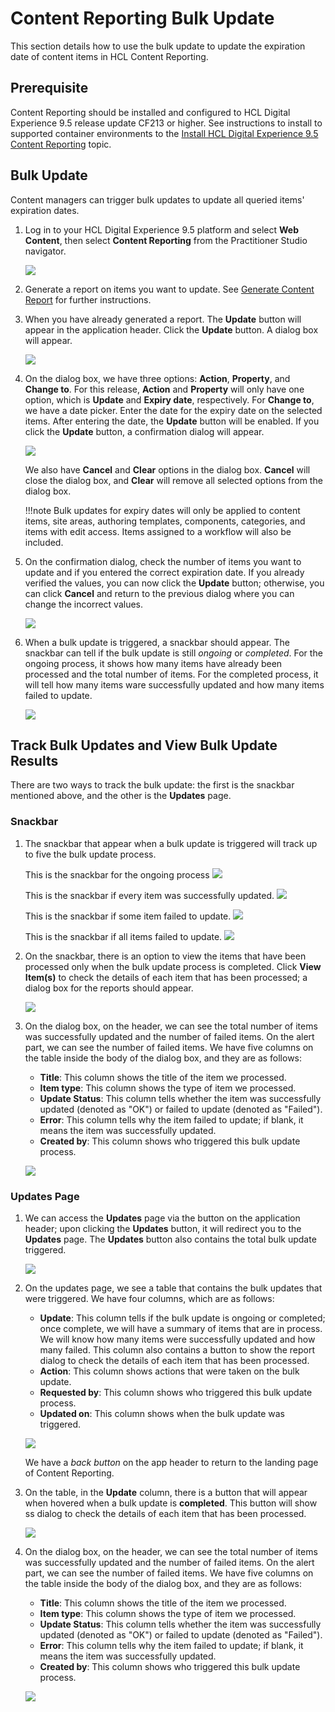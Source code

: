 # Content Reporting Bulk Update

This section details how to use the bulk update to update the expiration date of content items in HCL Content Reporting.

## Prerequisite

Content Reporting should be installed and configured to HCL Digital Experience 9.5 release update CF213 or higher. See instructions to install to supported container environments to the [Install HCL Digital Experience 9.5 Content Reporting](../installation/install_content_reporting.md) topic.

## Bulk Update

Content managers can trigger bulk updates to update all queried items' expiration dates.

1.  Log in to your HCL Digital Experience 9.5 platform and select **Web Content**, then select **Content Reporting** from the Practitioner Studio navigator.

    ![](../../../../assets/HCL_Content_Reporting_Landing_Page.png)

2. Generate a report on items you want to update. See [Generate Content Report](../installation/generate_content_report.md) for further instructions.

3. When you have already generated a report. The **Update** button will appear in the application header. Click the **Update** button. A dialog box will appear.

    ![](../../../../assets/HCL_Content_Reporting_Update_Button.png)

3. On the dialog box, we have three options: **Action**, **Property**, and **Change to**. For this release, **Action** and **Property** will only have one option, which is **Update** and **Expiry date**, respectively. For **Change to**, we have a date picker. Enter the date for the expiry date on the selected items. After entering the date, the **Update** button will be enabled. If you click the **Update** button, a confirmation dialog will appear.

    ![](../../../../assets/HCL_Content_Reporting_Update_Dialog.png)

    We also have **Cancel** and **Clear** options in the dialog box. **Cancel** will close the dialog box, and **Clear** will remove all selected options from the dialog box.

    !!!note
        Bulk updates for expiry dates will only be applied to content items, site areas, authoring templates, components, categories, and items with edit access. Items assigned to a workflow will also be included.

4. On the confirmation dialog, check the number of items you want to update and if you entered the correct expiration date. If you already verified the values, you can now click the **Update** button; otherwise, you can click **Cancel** and return to the previous dialog where you can change the incorrect values.

    ![](../../../../assets/HCL_Content_Reporting_Update_Confirmation_Dialog.png)

5. When a bulk update is triggered, a snackbar should appear. The snackbar can tell if the bulk update is still *ongoing* or *completed*. For the ongoing process, it shows how many items have already been processed and the total number of items. For the completed process, it will tell how many items ware successfully updated and how many items failed to update.

    ![](../../../../assets/HCL_Content_Reporting_Bulk_Update_Snackbar.png)

## Track Bulk Updates and View Bulk Update Results

There are two ways to track the bulk update: the first is the snackbar mentioned above, and the other  is the **Updates** page.

### Snackbar

1. The snackbar that appear when a bulk update is triggered will track up to five the bulk update process. 

    This is the snackbar for the ongoing process
    ![](../../../../assets/HCL_Content_Reporting_Snackbar_In_Progress.png)

    This is the snackbar if every item was successfully updated.
    ![](../../../../assets/HCL_Content_Reporting_Snackbar_Success.png)

    This is the snackbar if some item failed to update.
    ![](../../../../assets/HCL_Content_Reporting_Snackbar_Warning.png)

    This is the snackbar if all items failed to update.
    ![](../../../../assets/HCL_Content_Reporting_Snackbar_Error.png)

2. On the snackbar, there is an option to view the items that have been processed only when the bulk update process is completed. Click **View Item(s)** to check the details of each item that has been processed; a dialog box for the reports should appear.

    ![](../../../../assets/HCL_Content_Reporting_Snackbar_View_Item.png)

3. On the dialog box, on the header, we can see the total number of items was successfully updated and the number of failed items. On the alert part, we can see the number of failed items. We have five columns on the table inside the body of the dialog box, and they are as follows:

    - **Title**: This column shows the title of the item we processed.
    - **Item type**: This column shows the type of item we processed.
    - **Update Status**: This column tells whether the item was successfully updated (denoted as "OK") or failed to update (denoted as "Failed").
    - **Error**: This column tells why the item failed to update; if blank, it means the item was successfully updated.
    - **Created by**: This column shows who triggered this bulk update process.

    ![](../../../../assets/HCL_Content_Reporting_Reports_Dialog.png)
   
### Updates Page

1. We can access the **Updates** page via the button on the application header; upon clicking the **Updates** button, it will redirect you to the **Updates** page. The **Updates** button also contains the total bulk update triggered.

    ![](../../../../assets/HCL_Content_Reporting_Updates_Button.png)

2. On the updates page, we see a table that contains the bulk updates that were triggered. We have four columns, which are as follows:

    - **Update**: This column tells if the bulk update is ongoing or completed; once complete, we will have a summary of items that are in process. We will know how many items were successfully updated and how many failed. This column also contains a button to show the report dialog to check the details of each item that has been processed.
    - **Action**: This column shows actions that were taken on the bulk update.
    - **Requested by**: This column shows who triggered this bulk update process.
    - **Updated on**: This column shows when the bulk update was triggered.

    ![](../../../../assets/HCL_Content_Reporting_Updates_Page.png)

    We have a *back button* on the app header to return to the landing page of Content Reporting.

3. On the table, in the **Update** column, there is a button that will appear when hovered when a bulk update is **completed**. This button will show ss dialog to check the details of each item that has been processed.

    ![](../../../../assets/HCL_Content_Reporting_Updates_View_Report_Button.png)

3. On the dialog box, on the header, we can see the total number of items was successfully updated and the number of failed items. On the alert part, we can see the number of failed items. We have five columns on the table inside the body of the dialog box, and they are as follows:

    - **Title**: This column shows the title of the item we processed.
    - **Item type**: This column shows the type of item we processed.
    - **Update Status**: This column tells whether the item was successfully updated (denoted as "OK") or failed to update (denoted as "Failed").
    - **Error**: This column tells why the item failed to update; if blank, it means the item was successfully updated.
    - **Created by**: This column shows who triggered this bulk update process.

    ![](../../../../assets/HCL_Content_Reporting_Reports_Dialog.png)